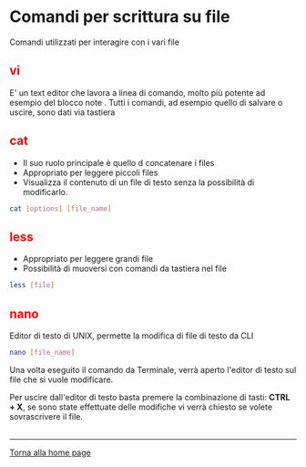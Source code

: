 # Comandi per scrittura su file
Comandi utilizzati per interagire con i vari file 

## **<span style="color:red">vi</span>**
E' un text editor che lavora a linea di comando, molto più potente ad esempio del blocco note . Tutti i comandi, ad esempio quello di salvare o uscire, sono dati via tastiera

## **<span style="color:red">cat</span>**
* Il suo ruolo principale è quello d concatenare i files
* Appropriato per leggere piccoli files
* Visualizza il contenuto di un file di testo senza la possibilità di modificarlo.

```bash
cat [options] [file_name]
```
## **<span style="color:red ">less</span>**

* Appropriato per leggere grandi file
* Possibilità di muoversi con comandi da tastiera nel file

```bash
less [file]
```
## **<span style="color:red">nano</span>**
Editor di testo di UNIX, permette la modifica di file di testo da CLI

```bash 
nano [file_name]
```

Una volta eseguito il comando da Terminale, verrà aperto l'editor di testo sul file che si vuole modificare.

Per uscire dall'editor di testo basta premere la combinazione di tasti: **CTRL + X**, se sono state effettuate delle modifiche vi verrà chiesto se volete sovrascrivere il file. 
<br></br>

--------------------
[Torna alla home page](/README.md)
